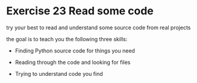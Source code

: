 # Exercise 23 Read some code

try your best to read and understand some source code from real projects

the goal is to teach you the following three skills:

- Finding Python source code for things you need

- Reading through the code and looking for files

- Trying to understand code you find

  ​

# 
# 